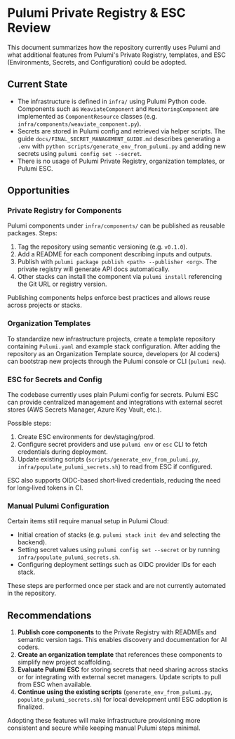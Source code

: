 # Pulumi Private Registry & ESC Review

This document summarizes how the repository currently uses Pulumi and what additional features from Pulumi's Private Registry, templates, and ESC (Environments, Secrets, and Configuration) could be adopted.

## Current State

- The infrastructure is defined in `infra/` using Pulumi Python code. Components such as `WeaviateComponent` and `MonitoringComponent` are implemented as `ComponentResource` classes (e.g. `infra/components/weaviate_component.py`).
- Secrets are stored in Pulumi config and retrieved via helper scripts. The guide `docs/FINAL_SECRET_MANAGEMENT_GUIDE.md` describes generating a `.env` with `python scripts/generate_env_from_pulumi.py` and adding new secrets using `pulumi config set --secret`.
- There is no usage of Pulumi Private Registry, organization templates, or Pulumi ESC.

## Opportunities

### Private Registry for Components

Pulumi components under `infra/components/` can be published as reusable packages. Steps:
1. Tag the repository using semantic versioning (e.g. `v0.1.0`).
2. Add a README for each component describing inputs and outputs.
3. Publish with `pulumi package publish <path> --publisher <org>`.
   The private registry will generate API docs automatically.
4. Other stacks can install the component via `pulumi install` referencing the Git URL or registry version.

Publishing components helps enforce best practices and allows reuse across projects or stacks.

### Organization Templates

To standardize new infrastructure projects, create a template repository containing `Pulumi.yaml` and example stack configuration. After adding the repository as an Organization Template source, developers (or AI coders) can bootstrap new projects through the Pulumi console or CLI (`pulumi new`).

### ESC for Secrets and Config

The codebase currently uses plain Pulumi config for secrets. Pulumi ESC can provide centralized management and integrations with external secret stores (AWS Secrets Manager, Azure Key Vault, etc.).

Possible steps:
1. Create ESC environments for dev/staging/prod.
2. Configure secret providers and use `pulumi env` or `esc` CLI to fetch credentials during deployment.
3. Update existing scripts (`scripts/generate_env_from_pulumi.py`, `infra/populate_pulumi_secrets.sh`) to read from ESC if configured.

ESC also supports OIDC-based short‑lived credentials, reducing the need for long‑lived tokens in CI.

### Manual Pulumi Configuration

Certain items still require manual setup in Pulumi Cloud:
- Initial creation of stacks (e.g. `pulumi stack init dev` and selecting the backend).
- Setting secret values using `pulumi config set --secret` or by running `infra/populate_pulumi_secrets.sh`.
- Configuring deployment settings such as OIDC provider IDs for each stack.

These steps are performed once per stack and are not currently automated in the repository.

## Recommendations

1. **Publish core components** to the Private Registry with READMEs and semantic version tags. This enables discovery and documentation for AI coders.
2. **Create an organization template** that references these components to simplify new project scaffolding.
3. **Evaluate Pulumi ESC** for storing secrets that need sharing across stacks or for integrating with external secret managers. Update scripts to pull from ESC when available.
4. **Continue using the existing scripts** (`generate_env_from_pulumi.py`, `populate_pulumi_secrets.sh`) for local development until ESC adoption is finalized.

Adopting these features will make infrastructure provisioning more consistent and secure while keeping manual Pulumi steps minimal.
